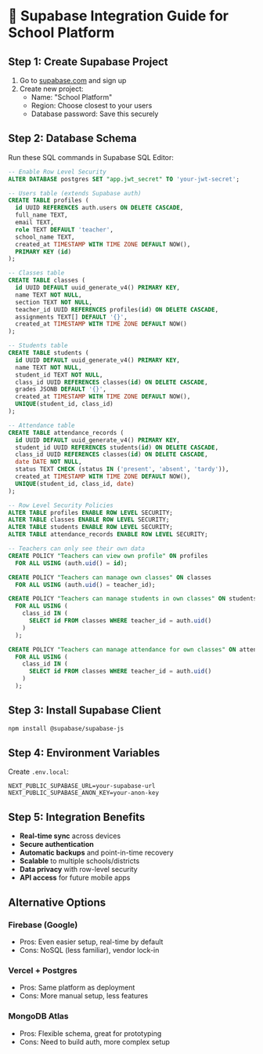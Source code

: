 # 🚀 Supabase Integration Guide for School Platform

## Step 1: Create Supabase Project

1. Go to [supabase.com](https://supabase.com) and sign up
2. Create new project:
   - Name: "School Platform"
   - Region: Choose closest to your users
   - Database password: Save this securely

## Step 2: Database Schema

Run these SQL commands in Supabase SQL Editor:

```sql
-- Enable Row Level Security
ALTER DATABASE postgres SET "app.jwt_secret" TO 'your-jwt-secret';

-- Users table (extends Supabase auth)
CREATE TABLE profiles (
  id UUID REFERENCES auth.users ON DELETE CASCADE,
  full_name TEXT,
  email TEXT,
  role TEXT DEFAULT 'teacher',
  school_name TEXT,
  created_at TIMESTAMP WITH TIME ZONE DEFAULT NOW(),
  PRIMARY KEY (id)
);

-- Classes table
CREATE TABLE classes (
  id UUID DEFAULT uuid_generate_v4() PRIMARY KEY,
  name TEXT NOT NULL,
  section TEXT NOT NULL,
  teacher_id UUID REFERENCES profiles(id) ON DELETE CASCADE,
  assignments TEXT[] DEFAULT '{}',
  created_at TIMESTAMP WITH TIME ZONE DEFAULT NOW()
);

-- Students table
CREATE TABLE students (
  id UUID DEFAULT uuid_generate_v4() PRIMARY KEY,
  name TEXT NOT NULL,
  student_id TEXT NOT NULL,
  class_id UUID REFERENCES classes(id) ON DELETE CASCADE,
  grades JSONB DEFAULT '{}',
  created_at TIMESTAMP WITH TIME ZONE DEFAULT NOW(),
  UNIQUE(student_id, class_id)
);

-- Attendance table
CREATE TABLE attendance_records (
  id UUID DEFAULT uuid_generate_v4() PRIMARY KEY,
  student_id UUID REFERENCES students(id) ON DELETE CASCADE,
  class_id UUID REFERENCES classes(id) ON DELETE CASCADE,
  date DATE NOT NULL,
  status TEXT CHECK (status IN ('present', 'absent', 'tardy')),
  created_at TIMESTAMP WITH TIME ZONE DEFAULT NOW(),
  UNIQUE(student_id, class_id, date)
);

-- Row Level Security Policies
ALTER TABLE profiles ENABLE ROW LEVEL SECURITY;
ALTER TABLE classes ENABLE ROW LEVEL SECURITY;
ALTER TABLE students ENABLE ROW LEVEL SECURITY;
ALTER TABLE attendance_records ENABLE ROW LEVEL SECURITY;

-- Teachers can only see their own data
CREATE POLICY "Teachers can view own profile" ON profiles
  FOR ALL USING (auth.uid() = id);

CREATE POLICY "Teachers can manage own classes" ON classes
  FOR ALL USING (auth.uid() = teacher_id);

CREATE POLICY "Teachers can manage students in own classes" ON students
  FOR ALL USING (
    class_id IN (
      SELECT id FROM classes WHERE teacher_id = auth.uid()
    )
  );

CREATE POLICY "Teachers can manage attendance for own classes" ON attendance_records
  FOR ALL USING (
    class_id IN (
      SELECT id FROM classes WHERE teacher_id = auth.uid()
    )
  );
```

## Step 3: Install Supabase Client

```bash
npm install @supabase/supabase-js
```

## Step 4: Environment Variables

Create `.env.local`:
```
NEXT_PUBLIC_SUPABASE_URL=your-supabase-url
NEXT_PUBLIC_SUPABASE_ANON_KEY=your-anon-key
```

## Step 5: Integration Benefits

- **Real-time sync** across devices
- **Secure authentication** 
- **Automatic backups** and point-in-time recovery
- **Scalable** to multiple schools/districts
- **Data privacy** with row-level security
- **API access** for future mobile apps

## Alternative Options

### Firebase (Google)
- Pros: Even easier setup, real-time by default
- Cons: NoSQL (less familiar), vendor lock-in

### Vercel + Postgres
- Pros: Same platform as deployment
- Cons: More manual setup, less features

### MongoDB Atlas
- Pros: Flexible schema, great for prototyping  
- Cons: Need to build auth, more complex setup